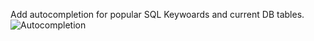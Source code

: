 Add autocompletion for popular SQL Keywoards and current DB tables.
![Autocompletion](https://dl.dropboxusercontent.com/u/608214/scrn/1367656537.png)

